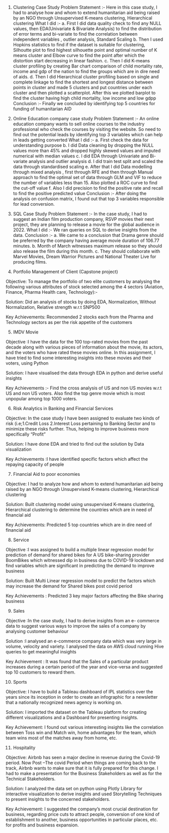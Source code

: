 1.	Clustering Case Study
Problem Statement :-
    Here in this case study, I had to analyse how and whom to extend humanitarian aid being raised by an NGO through Unsupervised K-means clustering, Hierarchical clustering
What I did :-
    a. First I did data quality check to find any NULL values, then EDA(Univariate & Bivariate Analysis) to find the distribution of error terms and bi-variate to find the
       correlation between independent variables , outlier analysis, Standard Scaling
    b. Then I used Hopkins statistics to find if the dataset is suitable for clustering, Silhoutte plot to find highest silhouette point and optimal number of K means cluster          and Elbow curve to find the point after which the distortion start decreasing in linear fashion. 
    c. Then I did K-means cluster profiling by creating Bar chart comparison of child mortality rate, income and gdp of the nation to find the groups which are in dire need of          aids.
    d. Then I did Hierarchical cluster profiling based on single and complete linkage to find the shortest and longest distance between points in cluster and made 5 clusters and        put countries under each cluster and then plotted a scatterplot. After this we plotted barplot to find the cluster having high child mortality, low income and low gdpp
Conclusion :-
    Finally we concluded by identifying top 5 countries for funding of humanitarian AID

2. Online Education company case study
Problem Statement :-
    An online education company wants to sell online courses to the industry professional who check the courses by visiting the website. So need to find out the potential leads by identifying top 3 variables which can help in leads getting converted
What I did :-
    a.	First check the data for understanding purpose
    b.	I did Data cleaning  by dropping the NULL values more than 45% and dropped highly skewed values and imputed numerical with median values 
    c.	I did EDA through Univariate and Bi-variate analysis and outlier analysis
    d.	I did train test split and scaled the data through standardised scaling
    e.	After that I did Data modelling through mixed analysis , first through RFE and then through Manual approach to find the optimal set of data through GLM and VIF
        to reduce the number of variables less than 15. Also plotted a ROC curve to find the cut-off value
    f.	Also I did precision to find the positive rate and recall to find the positive predicted value
Conclusion :-
    After doing the analysis on confusion matrix, I found out that top 3 variables responsible for lead conversion.

3.	SQL Case Study
Problem Statement :-
    In the case study, I had to suggest an Indian film production company, RSVP movies their next project, they are planning to release a movie for the global audience in 2022.
What I did :-
    We ran queries on SQL to derive insights from the data.
Conclusion :-
    a. We came to a conclusion that Drama genre should be preferred by the company having average movie duration of 106.77 minutes.
    b. Month of March witnesses maximum release so they should also release the film during this month.
    c. They should collaborate with Marvel Movies, Dream Warrior Pictures and National Theater Live for producing films.
    
4.  Portfolio Management of Client (Capstone project)

Objective: To manage the portfolio of two elite customers by analysing the following various attributes of stock selected among the 4 sectors (Aviation, Finance, Pharma Health care, Technology):-

Solution: Did an analysis of stocks by doing EDA, Normalization, Without Normalization, Relative strength w.r.t SNP500

Key Achievements: Recommended 2 stocks each from the Pharma and Technology sectors as per the risk appetite of the customers

5.  IMDV Movie

Objective :I have the data for the 100 top-rated movies from the past decade along with various pieces of information about the movie, its actors, and the voters who have rated these movies online. In this assignment, I have tried to find some interesting insights into these movies and their voters, using Python

Solution: I have visualised the data through EDA in python and derive useful insights

Key Achievements :-  Find the cross analysis of US and non US movies w.r.t US and non US voters. Also find the top genre movie which is most unpopular among top 1000 voters.

6.  Risk Analytics in Banking and Financial Services

Objective: In the case study I have been assigned to evaluate two kinds of risk (i.e;1.Credit Loss 2.Interest Loss pertaining to Banking Sector and to minimize these risks further. Thus, helping to improve business more specifically “Profit”

Solution: I have done EDA and tried to find out the solution by Data visualization

Key Achievements :I have identified specific factors which affect the repaying capacity of people

7.  Financial Aid to poor economies

Objective: I had to analyze how and whom to extend humanitarian aid being raised by an NGO through Unsupervised K-means clustering, Hierarchical clustering

Solution: Built clustering model using unsupervised K-means clustering, Hierarchical clustering to determine the countries which are in need of financial aid

Key Achievements: Predicted 5 top countries which are in dire need of financial aid

8.  Service

Objective :I was assigned  to build a multiple linear regression model for prediction of demand for shared bikes for A US bike-sharing provider BoomBikes which witnessed dip in business due to COVID-19 lockdown and find variables which are significant in predicting the demand to improve business

Solution: Built Multi Linear regression model to predict the factors which may increase the demand for Shared bikes post covid period

Key Achievements : Predicted 3 key major factors affecting the Bike sharing business

9.  Sales

Objective :In the case study, I had to derive insights from an e- commerce data to suggest various ways to improve the sales of a company by analysing customer behaviour

Solution :I analysed an e-commerce company data which was very large in volume, velocity and variety. I analysed the data on AWS cloud running Hive queries to get meaningful insights

Key Achievement : It was found that the Sales of a particular product increases during a certain period of the year and vice-versa and suggested top 10 customers to reward them.

10.  Sports

Objective: I have to build a Tableau dashboard of IPL statistics over the years since its inception in order to create an infographic for a newsletter that a nationally recognized news agency is working on. 

Solution: I imported the dataset on the Tableau platform for creating different visualizations and a Dashboard for
presenting insights.

Key Achievement: I found out various interesting insights like the correlation between Toss win and Match win, home advantages for the team, which team wins most of the matches away from home, etc.

11.   Hospitality

Objective: Airbnb has seen a major decline in revenue during the Covid-19 period. Now Post –The covid Period when things are coming back to the track, Airbnb wants to make sure that it is fully prepared for this change. I had to make a presentation for the Business Stakeholders as well as for the Technical Stakeholders.

Solution: I analyzed the data set on python using Plotly Library for interactive visualization to derive insights and used Storytelling Techniques to present insights to the concerned stakeholders.

Key Achievement: I suggested the company’s most crucial destination for business, regarding price cuts to attract people, conversion of one kind of establishment to another, business opportunities in particular places, etc. for profits and business expansion.

